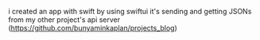  i created an app with swift by using swiftui 
 it's sending and getting JSONs from my other project's api server (https://github.com/bunyaminkaplan/projects_blog)
